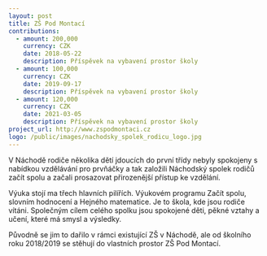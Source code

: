 ```yaml
---
layout: post
title: ZŠ Pod Montací
contributions:
  - amount: 200,000
    currency: CZK
    date: 2018-05-22
    description: Příspěvek na vybavení prostor školy
  - amount: 100,000
    currency: CZK
    date: 2019-09-17
    description: Příspěvek na vybavení prostor školy
  - amount: 120,000
    currency: CZK
    date: 2021-03-05
    description: Příspěvek na vybavení prostor školy
project_url: http://www.zspodmontaci.cz
logo: /public/images/nachodsky_spolek_rodicu_logo.jpg
---
```

V Náchodě rodiče několika dětí jdoucích do první třídy nebyly spokojeny s nabídkou vzdělávání pro prvňáčky a tak založili Náchodský spolek rodičů začít spolu a začali prosazovat přirozenější přístup ke vzdělání.

Výuka stojí ma třech hlavních pilířích. Výukovém programu Začít spolu, slovním hodnocení a Hejného matematice. Je to škola, kde jsou rodiče vítáni. Společným cílem celého spolku jsou spokojené děti, pěkné vztahy a učení, které má smysl a výsledky.

Původně se jim to dařilo v rámci existující ZŠ v Náchodě, ale od školního roku
2018/2019 se stěhují do vlastních prostor ZŠ Pod Montací.

